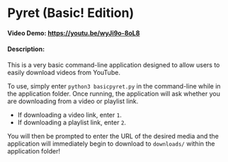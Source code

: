 # Pyret (Basic! Edition)
#### Video Demo:  https://youtu.be/wyJi9o-8oL8
#### Description:
This is a very basic command-line  application designed to allow users to easily download videos from YouTube.

To use, simply enter `python3 basicpyret.py` in the command-line while in the application folder.
Once running, the application will ask whether you are downloading from a video or playlist link.
- If downloading a video link, enter `1`.
- If downloading a playlist link, enter `2`.

You will then be prompted to enter the URL of the desired media and the application will immediately begin to download to `downloads/` within the application folder!
